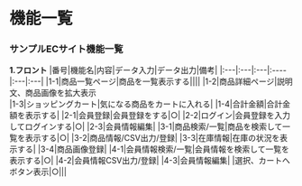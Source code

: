 # 機能一覧
### サンプルECサイト機能一覧
**1.フロント**
|番号|機能名|内容|データ入力|データ出力|備考|
|:---|:---|:---|:----|:---|:---|
|1-1|商品一覧ページ|商品を一覧表示する||||
|1-2|商品詳細ページ|説明文、商品画像を拡大表示<br>
|1-3|ショッピングカート|気になる商品をカートに入れる|
|1-4|合計金額|合計金額を表示する|
|2-1|会員登録|会員登録をする|○|
|2-2|ログイン|会員登録を入力してログインする|○|
|2-3|会員情報編集|
|3-1|商品検索/一覧|商品を検索して一覧を表示する|○|
|3-2|商品情報/CSV出力/登録|
|3-3|在庫情報|在庫の状況を表示する|
|3-4|商品画像登録|
|4-1|会員情報検索/一覧|会員情報を検索して一覧を表示する|○|
|4-2|会員情報CSV出力/登録|
|4-3|会員情報編集|
|選択、カートへボタン表示|○|||
